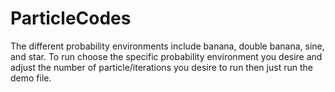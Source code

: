# ParticleCodes
The different probability environments include banana, double banana, sine, and star.
To run choose the specific probability environment you desire and adjust the number of particle/iterations you desire to run then just run the demo file.